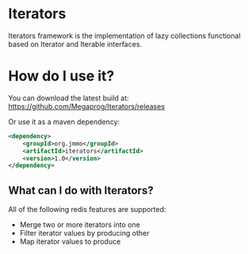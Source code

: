 # Iterators

Iterators framework is the implementation of lazy collections functional based on Iterator and Iterable interfaces.

# How do I use it?

You can download the latest build at:
    https://github.com/Megaprog/Iterators/releases

Or use it as a maven dependency:

```xml
<dependency>
    <groupId>org.jmmo</groupId>
    <artifactId>iterators</artifactId>
    <version>1.0</version>
</dependency>
```

## What can I do with Iterators?
All of the following redis features are supported:

- Merge two or more iterators into one
- Filter iterator values by producing other
- Map iterator values to produce

